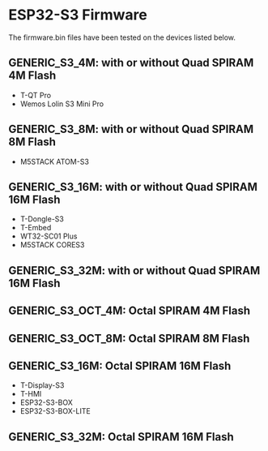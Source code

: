 # ESP32-S3 Firmware

The firmware.bin files have been tested on the devices listed below.

## GENERIC_S3_4M: with or without Quad SPIRAM 4M Flash

  - T-QT Pro
  - Wemos Lolin S3 Mini Pro

## GENERIC_S3_8M: with or without Quad SPIRAM 8M Flash

  - M5STACK ATOM-S3

## GENERIC_S3_16M: with or without Quad SPIRAM 16M Flash

  - T-Dongle-S3
  - T-Embed
  - WT32-SC01 Plus
  - M5STACK CORES3

## GENERIC_S3_32M: with or without Quad SPIRAM 16M Flash

## GENERIC_S3_OCT_4M: Octal SPIRAM 4M Flash

## GENERIC_S3_OCT_8M: Octal SPIRAM 8M Flash

## GENERIC_S3_16M: Octal SPIRAM 16M Flash

  - T-Display-S3
  - T-HMI
  - ESP32-S3-BOX
  - ESP32-S3-BOX-LITE

## GENERIC_S3_32M: Octal SPIRAM 16M Flash
